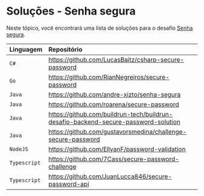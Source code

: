 # Soluções - Senha segura

Neste tópico, você encontrará uma lista de soluções para o desafio [Senha segura](PROBLEM.md).

| Linguagem    | Repositório                                                                        |
|:-------------|:-----------------------------------------------------------------------------------|
| `C#`         | https://github.com/LucasBaitz/csharp-secure-password                               |
| `Go`         | https://github.com/RianNegreiros/secure-password                                   |
| `Java`       | https://github.com/andre-xizto/senha-segura                                        |
| `Java`       | https://github.com/roarena/secure-password                                         |
| `Java`       | https://github.com/buildrun-tech/buildrun-desafio-backend-secure-password-solution |
| `Java`       | https://github.com/gustavorsmedina/challenge-secure-password                       |
| `NodeJS`     | https://github.com/EllyanF/password-validation                                     |
| `Typescript` | https://github.com/7Cass/secure-password-challenge                                 |
| `Typescript` | https://github.com/JuanLucca846/secure-password-api                                |
